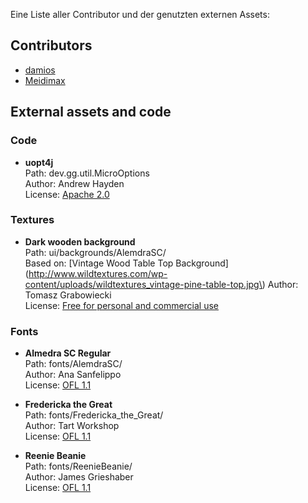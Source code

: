 Eine Liste aller Contributor und der genutzten externen Assets:

## Contributors
* [damios](https://github.com/crykn)
* [Meidimax](https://github.com/Meidimax99)

## External assets and code
### Code
* **uopt4j**\
  Path: dev.gg.util.MicroOptions\
  Author: Andrew Hayden\
  License: [Apache 2.0](http://www.apache.org/licenses/LICENSE-2.0)
  
### Textures
* **Dark wooden background**\
  Path: ui/backgrounds/AlemdraSC/\
  Based on: [Vintage Wood Table Top Background](http://www.wildtextures.com/wp-content/uploads/wildtextures_vintage-pine-table-top.jpg\)
  Author: Tomasz Grabowiecki\
  License: [Free for personal and commercial use](http://www.wildtextures.com/terms-of-use/)
  
### Fonts
* **Almedra SC Regular**\
  Path: fonts/AlemdraSC/\
  Author: Ana Sanfelippo\
  License: [OFL 1.1](http://scripts.sil.org/OFL)
  
  
* **Fredericka the Great**\
  Path: fonts/Fredericka_the_Great/\
  Author: Tart Workshop\
  License: [OFL 1.1](http://scripts.sil.org/OFL)
  
* **Reenie Beanie**\
  Path: fonts/ReenieBeanie/\
  Author: James Grieshaber\
  License: [OFL 1.1](http://scripts.sil.org/OFL)